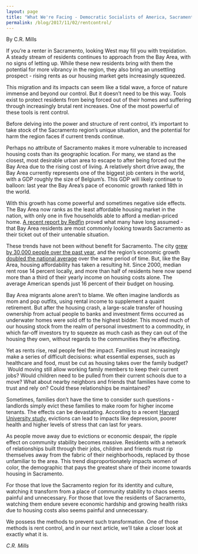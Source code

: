 ```yaml
---
layout: page
title: "What We're Facing - Democratic Socialists of America, Sacramento"
permalink: /blog/2017/11/02/rentcontrol/
---
```


By C.R. Mills



If you’re a renter in Sacramento, looking West may fill you with trepidation. A steady stream of residents continues to approach from the Bay Area, with no signs of letting up. While these new residents bring with them the potential for more vibrancy in the region, they also bring an unsettling prospect - rising rents as our housing market gets increasingly squeezed.

This migration and its impacts can seem like a tidal wave, a force of nature immense and beyond our control. But it doesn’t need to be this way. Tools exist to protect residents from being forced out of their homes and suffering through increasingly brutal rent increases. One of the most powerful of these tools is rent control.



Before delving into the power and structure of rent control, it’s important to take stock of the Sacramento region’s unique situation, and the potential for harm the region faces if current trends continue.



Perhaps no attribute of Sacramento makes it more vulnerable to increased housing costs than its geographic location. For many, we stand as the closest, most desirable urban area to escape to after being forced out the Bay Area due to the rising cost of living. A relatively short drive away, the Bay Area currently represents one of the biggest job centers in the world, with a GDP roughly the size of Belgium’s. This GDP will likely continue to balloon: last year the Bay Area’s pace of economic growth ranked 18th in the world.



With this growth has come powerful and sometimes negative side effects. The Bay Area now ranks as the least affordable housing market in the nation, with only one in five households able to afford a median-priced home. [<span>A recent report by Redfin</span>](https://www.redfin.com/blog/2017/08/migration-report-q2-2017.html) proved what many have long assumed - that Bay Area residents are most commonly looking towards Sacramento as their ticket out of their untenable situation.



These trends have not been without benefit for Sacramento. The city [<span>grew by 30,000 people over the past year</span>](http://www.sacbee.com/news/local/article148854534.html), and the region’s economic growth [<span>doubled the national average</span>](http://www.sacbee.com/news/business/article175311206.html) over the same period of time. But, like the Bay Area, housing affordability has taken a resulting hit. Since 2000, median rent rose 14 percent locally, and more than half of residents here now spend more than a third of their yearly income on housing costs alone. The average American spends just 16 percent of their budget on housing.



Bay Area migrants alone aren’t to blame. We often imagine landlords as mom and pop outfits, using rental income to supplement a quaint retirement. But after the housing crash, a large-scale transfer of housing ownership from actual people to banks and investment firms occurred as underwater homes were sold off to the highest bidder. This moved much of our housing stock from the realm of personal investment to a commodity, in which far-off investors try to squeeze as much cash as they can out of the housing they own, without regards to the communities they’re affecting.



Yet as rents rise, real people feel the impact. Families must increasingly make a series of difficult decisions: what essential expenses, such as healthcare and food, must be cut as housing takes over the family budget?  Would moving still allow working family members to keep their current jobs? Would children need to be pulled from their current schools due to a move? What about nearby neighbors and friends that families have come to trust and rely on? Could these relationships be maintained?



Sometimes, families don’t have the time to consider such questions - landlords simply evict these families to make room for higher income tenants. The effects can be devastating. According to a recent [<span>Harvard University study</span>](http://scholar.harvard.edu/files/mdesmond/files/desmondkimbro.evictions.fallout.sf2015_2.pdf), evictions can lead to impacts like depression, poorer health and higher levels of stress that can last for years.



As people move away due to evictions or economic despair, the ripple effect on community stability becomes massive. Residents with a network of relationships built through their jobs, children and friends must rip themselves away from the fabric of their neighborhoods, replaced by those unfamiliar to the area. This trend disproportionately impacts women of color, the demographic that pays the greatest share of their income towards housing in Sacramento.



For those that love the Sacramento region for its identity and culture, watching it transform from a place of community stability to chaos seems painful and unnecessary. For those that love the residents of Sacramento, watching them endure severe economic hardship and growing health risks due to housing costs also seems painful and unnecessary.



We possess the methods to prevent such transformation. One of those methods is rent control, and in our next article, we’ll take a closer look at exactly what it is.



*C.R. Mills*
